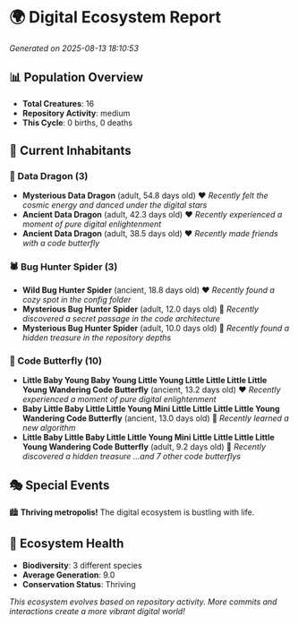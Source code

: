 # 🌍 Digital Ecosystem Report
*Generated on 2025-08-13 18:10:53*

## 📊 Population Overview
- **Total Creatures**: 16
- **Repository Activity**: medium
- **This Cycle**: 0 births, 0 deaths

## 👥 Current Inhabitants

### 🐉 Data Dragon (3)
- **Mysterious Data Dragon** (adult, 54.8 days old) ❤️
  *Recently felt the cosmic energy and danced under the digital stars*
- **Ancient Data Dragon** (adult, 42.3 days old) ❤️
  *Recently experienced a moment of pure digital enlightenment*
- **Ancient Data Dragon** (adult, 38.5 days old) ❤️
  *Recently made friends with a code butterfly*

### 🕷️ Bug Hunter Spider (3)
- **Wild Bug Hunter Spider** (ancient, 18.8 days old) ❤️
  *Recently found a cozy spot in the config folder*
- **Mysterious Bug Hunter Spider** (adult, 12.0 days old) 💛
  *Recently discovered a secret passage in the code architecture*
- **Mysterious Bug Hunter Spider** (adult, 10.0 days old) 💛
  *Recently found a hidden treasure in the repository depths*

### 🦋 Code Butterfly (10)
- **Little Baby Young Baby Young Little Young Little Little Little Little Young Wandering Code Butterfly** (ancient, 13.2 days old) ❤️
  *Recently experienced a moment of pure digital enlightenment*
- **Baby Little Baby Little Little Young Mini Little Little Little Little Young Wandering Code Butterfly** (ancient, 13.0 days old) 💛
  *Recently learned a new algorithm*
- **Little Baby Little Baby Little Little Young Mini Little Little Little Little Young Wandering Code Butterfly** (adult, 9.2 days old) 💚
  *Recently discovered a hidden treasure*
  *...and 7 other code butterflys*

## 🎭 Special Events

🏙️ **Thriving metropolis!** The digital ecosystem is bustling with life.

## 🔬 Ecosystem Health
- **Biodiversity**: 3 different species
- **Average Generation**: 9.0
- **Conservation Status**: Thriving

*This ecosystem evolves based on repository activity. More commits and interactions create a more vibrant digital world!*